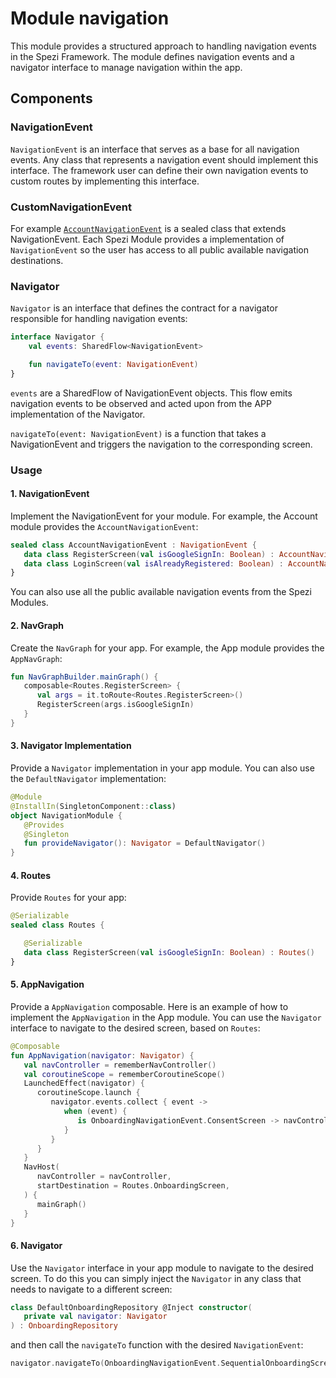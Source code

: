 # Module navigation

This module provides a structured approach to handling navigation events in the Spezi Framework. The
module defines navigation events and a navigator interface to manage navigation within the app.

## Components

### NavigationEvent

`NavigationEvent` is an interface that serves as a base for all navigation events. Any class that
represents a navigation event should implement this interface. The framework user can define
their own navigation events to custom routes by implementing this interface.

### CustomNavigationEvent

For
example [`AccountNavigationEvent`](../../engagehf-modules/account/src/main/kotlin/edu/stanford/spezi/module/account/AccountNavigationEvent.kt)
is a sealed class that extends NavigationEvent. Each Spezi
Module provides a implementation of `NavigationEvent` so the user has access to all public available
navigation destinations.

### Navigator

`Navigator` is an interface that defines the contract for a navigator responsible for handling
navigation events:

```kotlin 
interface Navigator {
    val events: SharedFlow<NavigationEvent>

    fun navigateTo(event: NavigationEvent)
}
```

`events` are a SharedFlow of NavigationEvent objects. This flow emits navigation events to be
observed and acted upon from the APP implementation of the Navigator.

`navigateTo(event: NavigationEvent)` is a function that takes a NavigationEvent and triggers the
navigation to the corresponding screen.

### Usage

#### 1. NavigationEvent

Implement the NavigationEvent for your module. For example, the Account module provides the
`AccountNavigationEvent`:

```kotlin
sealed class AccountNavigationEvent : NavigationEvent {
   data class RegisterScreen(val isGoogleSignIn: Boolean) : AccountNavigationEvent()
   data class LoginScreen(val isAlreadyRegistered: Boolean) : AccountNavigationEvent()
}
```

You can also use all the public available navigation events from the Spezi Modules.

#### 2. NavGraph

Create the `NavGraph` for your app. For example, the App module provides the `AppNavGraph`:

```kotlin
fun NavGraphBuilder.mainGraph() {
   composable<Routes.RegisterScreen> {
      val args = it.toRoute<Routes.RegisterScreen>()
      RegisterScreen(args.isGoogleSignIn)
   }
}
```

#### 3. Navigator Implementation

Provide a `Navigator` implementation in your app module. You can also use the `DefaultNavigator`
implementation:

```kotlin
@Module
@InstallIn(SingletonComponent::class)
object NavigationModule {
   @Provides
   @Singleton
   fun provideNavigator(): Navigator = DefaultNavigator()
}
```

#### 4. Routes

Provide `Routes` for your app:

```kotlin
@Serializable
sealed class Routes {

   @Serializable
   data class RegisterScreen(val isGoogleSignIn: Boolean) : Routes()
}
```

#### 5. AppNavigation

Provide a `AppNavigation` composable. Here is an example of how to implement the `AppNavigation` in
the App module. You can use
the `Navigator` interface to navigate to the desired screen, based on `Routes`:

```kotlin
@Composable
fun AppNavigation(navigator: Navigator) {
   val navController = rememberNavController()
   val coroutineScope = rememberCoroutineScope()
   LaunchedEffect(navigator) {
      coroutineScope.launch {
         navigator.events.collect { event ->
            when (event) {
               is OnboardingNavigationEvent.ConsentScreen -> navController.navigate(Routes.ConsentScreen)
            }
         }
      }
   }
   NavHost(
      navController = navController,
      startDestination = Routes.OnboardingScreen,
   ) {
      mainGraph()
   }
}
```

#### 6. Navigator

Use the `Navigator` interface in your app module to navigate to the desired screen. To do this
you can simply inject the `Navigator` in any class that needs to navigate to a different screen:

```kotlin
class DefaultOnboardingRepository @Inject constructor(
   private val navigator: Navigator
) : OnboardingRepository
```

and then call the `navigateTo` function with the desired `NavigationEvent`:

```kotlin
navigator.navigateTo(OnboardingNavigationEvent.SequentialOnboardingScreen)
```
